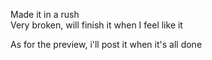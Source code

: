 Made it in a rush  
Very broken, will finish it when I feel like it  

As for the preview, i'll post it when it's all done
